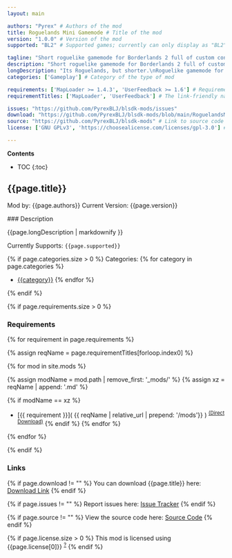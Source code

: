 ```yaml
---
layout: main

authors: "Pyrex" # Authors of the mod
title: Roguelands Mini Gamemode # Title of the mod
version: "1.0.0" # Version of the mod
supported: "BL2" # Supported games; currently can only display as "BL2", "BL2 + TPS", or "TPS"

tagline: "Short roguelike gamemode for Borderlands 2 full of custom content." # A short description of the mod itself.
description: "Short roguelike gamemode for Borderlands 2 full of custom content." # This is set in order to keep the SEO proper
longDescription: "Its Roguelands, but shorter.\nRoguelike gamemode for Borderlands 2 full of custom content. Installation: ![yt](https://youtu.be/mOd01whwkiY) \nDISABLE DXVK WHILE USING THIS MOD IF YOU HAVE IT, it will cause a memory leak.\nWould also recommend disabling other mods while running this. They have not been tested and may cause problems.\nThese DLCS are required for the mod to function properly: (basically all story, headhunter and level increase dlcs)\n\nCaptain Scarlett and Her Pirate's Booty\nMr. Torgue's Campaign of Carnage\nSir Hammerlock's Big Game Hunt\nTiny Tina's Assault on Dragon Keep\nUltimate Vault Hunter Upgrade Pack\nUltimate Vault Hunter Upgrade Pack Two: Digistruct Peak Challenge\nT.K. Baha's Bloody Harvest\nThe Horrible Hunger of the Ravenous Wattle Gobbler\nHow Marcus Saved Mercenary Day\nMad Moxxi and the Wedding Day Massacre\nSir Hammerlock vs. the Son of Crawmerax\nCommander Lilith &amp; the Fight for Sanctuary" # Description of what the mod can do
categories: ['Gameplay'] # Category of the type of mod

requirements: ['MapLoader >= 1.4.3', 'UserFeedback >= 1.6'] # Requirements for the given mod
requirementTitles: ['MapLoader', 'UserFeedback'] # The link-friendly name of the requirements

issues: "https://github.com/PyrexBLJ/blsdk-mods/issues"
download: "https://github.com/PyrexBLJ/blsdk-mods/blob/main/RoguelandsMiniGamemode/RoguelandsMiniGamemode.zip"
source: "https://github.com/PyrexBLJ/blsdk-mods" # Link to source code
license: ['GNU GPLv3', 'https://choosealicense.com/licenses/gpl-3.0'] # License name, link about the license from https://choosealicense.com/

---
```

**Contents**
* TOC
{:toc}

## {{page.title}}

Mod by: {{page.authors}}
Current Version: {{page.version}}

<p></p>
### Description

{{page.longDescription | markdownify }}

Currently Supports: `{{page.supported}}`

{% if page.categories.size > 0 %}
Categories:
{% for category in page.categories %}
  * [{{category}}](/types/{{category}})
{% endfor %}
<p></p>
{% endif %}

{% if page.requirements.size > 0 %}
### Requirements

{% for requirement in page.requirements %}

{% assign reqName = page.requirementTitles[forloop.index0] %}

{% for mod in site.mods %}

{% assign modName = mod.path | remove_first: '_mods/' %}
{% assign xz = reqName | append: '.md' %}

{% if modName == xz %}
* [{{ requirement }}]( {{ reqName | relative_url | prepend: '/mods'}} ) <sup>[(Direct Download)]({{mod.download}})</sup>
{% endif %}
{% endfor %}

{% endfor %}
<p></p>
{% endif %}

### Links

{% if page.download != "" %}
You can download {{page.title}} here: [Download Link]({{page.download}})
{% endif %}

{% if page.issues != "" %}
Report issues here: [Issue Tracker]({{page.issues}})
{% endif %}

{% if page.source != "" %}
View the source code here: [Source Code]({{page.source}})
{% endif %}

{% if page.license.size > 0 %}
This mod is licensed using {{page.license[0]}} <sup>[?]({{page.license[1]}})</sup>
{% endif %}
